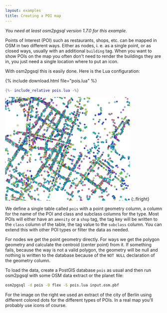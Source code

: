 ```yaml
---
layout: examples
title: Creating a POI map
---
```


*You need at least osm2pgsql version 1.7.0 for this example.*

Points of Interest (POI) such as restaurants, shops, etc. can be mapped in OSM
in two different ways. Either as nodes, i. e. as a single point, or as closed
ways, usually with an additional `building` tag. When you want to show POIs on
the map you often don't need to render the buildings they are in, you just need
a single location where to put an icon.

With osm2pgsql this is easily done. Here is the Lua configuration:

{% include download.html file="pois.lua" %}

```lua
{%- include_relative pois.lua -%}
```

<a href="pois-berlin.png"><img alt="Building map of Brasília" class="withborder" width="400" height="333" src="pois-berlin.png"/></a>
{:.flright}

We define a single table called `pois` with a point geometry column, a column
for the name of the POI and class and subclass columns for the type. Most
POIs will either have an `amenity` or a `shop` tag, the tag key will be written
to the `class` column of the table, the tag value to the `subclass` column.
You can extend this with other POI types or filter the data as needed.

For nodes we get the point geometry directly. For ways we get the polygon
geometry and calculate the centroid (center point) from it. If something
fails, because the way is not a valid polygon, the geometry will be null
and nothing is written to the database because of the `NOT NULL` declaration
of the geometry column.

To load the data, create a PostGIS database `pois` as usual and then run
osm2pgsql with some OSM data extract or the planet file:

```sh
osm2pgsql -d pois -O flex -S pois.lua input.osm.pbf
```

For the image on the right we used an extract of the city of Berlin using
different colored dots for the different types of POIs. In a real map you'll
probably use icons of course.

